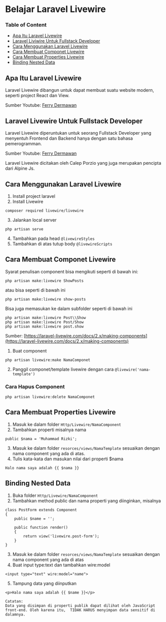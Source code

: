 # Belajar Laravel Livewire

### Table of Content

* [Apa Itu Laravel Livewire](https://github.com/mhdky/belajar_laravel_livewire#apa-itu-laravel-livewire)
* [Laravel Liviwire Untuk Fullstack Developer](https://github.com/mhdky/belajar_laravel_livewire#laravel-liviwire-untuk-fullstack-developer)
* [Cara Menggunakan Laravel Livewire](https://github.com/mhdky/belajar_laravel_livewire#cara-menggunakan-laravel-livewire)
* [Cara Membuat Componet Livewire](https://github.com/mhdky/belajar_laravel_livewire#cara-membuat-componet-livewire)
* [Cara Membuat Properties Livewire](https://github.com/mhdky/belajar_laravel_livewire#cara-membuat-properties-livewire)
* [Binding Nested Data](https://github.com/mhdky/belajar_laravel_livewire#binding-nested-data)


## Apa Itu Laravel Livewire
Laravel Livewire dibangun untuk dapat membuat suatu website modern, seperti project React dan View.

Sumber Youtube: [Ferry Dermawan](https://youtu.be/ia3QN9ud-yI?list=PL-X81XM3cE187IIB2_RM6eNjnsYkwG8tW&t=7)



## Laravel Livewire Untuk Fullstack Developer
Laravel Livewire diperuntukan untuk seorang Fullstack Developer yang menyentuh Frontend dan Backend hanya dengan satu bahasa pemerogramman.

Sumber Youtube: [Ferry Dermawan](https://youtu.be/ia3QN9ud-yI?list=PL-X81XM3cE187IIB2_RM6eNjnsYkwG8tW&t=23)

Laravel Livewire dicitakan oleh Calep Porzio yang juga merupakan pencipta dari Alpine Js.


## Cara Menggunakan Laravel Livewire
1. Install project laravel
2. Install Livewire
``` 
composer required livewire/livewire 
```

3. Jalankan local server
``` 
php artisan serve 
```
4. Tambahkan pada head ` @livewireStyles `
5. Tambahkan di atas tutup body ` @livewireScripts `


## Cara Membuat Componet Livewire
Syarat penulisan component bisa mengikuti seperti di bawah ini:
```
php artisan make:livewire ShowPosts
```
atau bisa seperti di bawah ini

```
php artisan make:livewire show-posts
```

Bisa juga memasukan ke dalam subfolder seperti di bawah ini

```
php artisan make:livewire Post\\Show
php artisan make:livewire Post/Show
php artisan make:livewire post.show
```

Sumber: [https://laravel-livewire.com/docs/2.x/making-components](https://laravel-livewire.com/docs/2.x/making-components)

1. Buat component 
``` 
php artisan livewire:make NamaComponet
```

2. Panggil componet/template livewire dengan cara ` @livewire('nama-template') `

### Cara Hapus Component
``` 
php artisan livewire:delete NamaComponet
```


## Cara Membuat Properties Livewire
1. Masuk ke dalam folder ` Http/Livewire/NamaComponent `
2. Tambahkan properti misalnya nama
```
public $nama = 'Muhammad Rizki';
```
3. Masuk ke dalam folder ` resorces/views/NamaTemplate ` sesuaikan dengan nama component yang ada di atas.
4. Tulis kata-kata dan masukan nilai dari properti $nama
```
Halo nama saya adalah {{ $nama }}
```


## Binding Nested Data
1. Buka folder ` Http/Livewire/NamaComponent `
2. Tambahkan method public dan nama properti yang diinginkan, misalnya
```
class PostForm extends Component
{
    public $name = '';

    public function render()
    {
        return view('livewire.post-form');
    }
}
```

3. Masuk ke dalam folder ` resorces/views/NamaTemplate ` sesuaikan dengan nama component yang ada di atas
4. Buat input type:text dan tambahkan wire:model
```
<input type="text" wire:model="name">
```
5. Tampung data yang diinputkan
```
<p>Halo nama saya adalah {{ $name }}</p>
```

```
Catatan:
Data yang disimpan di properti publik dapat dilihat oleh JavaScript front-end. Oleh karena itu,  TIDAK HARUS menyimpan data sensitif di dalamnya.
```